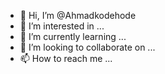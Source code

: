- 👋 Hi, I’m @Ahmadkodehode
- 👀 I’m interested in ...
- 🌱 I’m currently learning ...
- 💞️ I’m looking to collaborate on ...
- 📫 How to reach me ...

<!---
Ahmadkodehode/Ahmadkodehode is a ✨ special ✨ repository because its `README.md` (this file) appears on your GitHub profile.
You can click the Preview link to take a look at your changes.
--->
